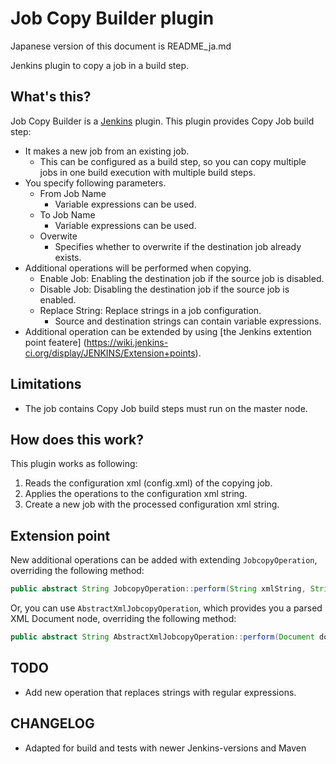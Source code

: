Job Copy Builder plugin
=======================

Japanese version of this document is README_ja.md

Jenkins plugin to copy a job in a build step.

What's this?
------------

Job Copy Builder is a [Jenkins](http://jenkins-ci.org/) plugin.
This plugin provides Copy Job build step:

* It makes a new job from an existing job.
	* This can be configured as a build step, so you can copy multiple jobs in one build execution with multiple build steps.
* You specify following parameters.
	* From Job Name
		* Variable expressions can be used.
	* To Job Name
		* Variable expressions can be used.
	* Overwite
		* Specifies whether to overwrite if the destination job already exists.
* Additional operations will be performed when copying.
	* Enable Job: Enabling the destination job if the source job is disabled.
	* Disable Job: Disabling the destination job if the source job is enabled.
	* Replace String: Replace strings in a job configuration.
		* Source and destination strings can contain variable expressions.
* Additional operation can be extended by using [the Jenkins extention point featere] (https://wiki.jenkins-ci.org/display/JENKINS/Extension+points).

Limitations
-----------

* The job contains Copy Job build steps must run on the master node.

How does this work?
-------------------

This plugin works as following:

1. Reads the configuration xml (config.xml) of the copying job.
2. Applies the operations to the configuration xml string.
3. Create a new job with the processed configuration xml string.

Extension point
---------------

New additional operations can be added with extending `JobcopyOperation`, overriding the following method:

```java
public abstract String JobcopyOperation::perform(String xmlString, String encoding, EnvVars env, PrintStream logger);
```

Or, you can use `AbstractXmlJobcopyOperation`, which provides you a parsed XML Document node, overriding the following method:

```java
public abstract String AbstractXmlJobcopyOperation::perform(Document doc, EnvVars env, PrintStream logger);
```

TODO
----

* Add new operation that replaces strings with regular expressions.

CHANGELOG
---------

* Adapted for build and tests with newer Jenkins-versions and Maven

